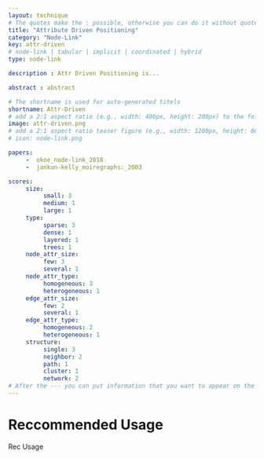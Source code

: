 ```yaml
---
layout: technique
# The quotes make the : possible, otherwise you can do it without quotes
title: "Attribute Driven Positioning"
category: "Node-Link"
key: attr-driven
# node-link | tabular | implicit | coordinated | hybrid 
type: node-link

description : Attr Driven Positioning is...

abstract : abstract

# The shortname is used for auto-generated titels
shortname: Attr-Driven
# add a 2:1 aspect ratio (e.g., width: 400px, height: 200px) to the folder /assets/images/papers/
image: attr-driven.png
# add a 2:1 aspect ratio teaser figure (e.g., width: 1200px, height: 600px) to the folder /assets/images/papers/
# icon: node-link.png

papers:
     -  okoe_node-link_2018
     -  jankun-kelly_moiregraphs:_2003

scores:
     size: 
          small: 3
          medium: 1
          large: 1
     type: 
          sparse: 3
          dense: 1
          layered: 1
          trees: 1
     node_attr_size: 
          few: 3
          several: 1
     node_attr_type: 
          homogeneous: 3
          heterogeneous: 1
     edge_attr_size: 
          few: 2
          several: 1
     edge_attr_type: 
          homogeneous: 2
          heterogeneous: 1
     structure: 
          single: 3
          neighbor: 2
          path: 1
          cluster: 1
          network: 2
# After the --- you can put information that you want to appear on the website using markdown formatting or HTML. A good example are acknowledgements, extra references, an erratum, etc.
---
```


# Reccommended Usage

Rec Usage

